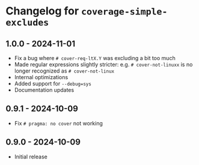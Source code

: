 Changelog for ``coverage-simple-excludes``
==========================================

1.0.0 - 2024-11-01
------------------

- Fix a bug where `# cover-req-ltX.Y` was excluding a bit too much
- Made regular expressions slightly stricter:
  e.g. `# cover-not-linuxx` is no longer recognized as `# cover-not-linux`
- Internal optimizations
- Added support for `--debug=sys`
- Documentation updates

0.9.1 - 2024-10-09
------------------

- Fix `# pragma: no cover` not working

0.9.0 - 2024-10-09
------------------

- Initial release
